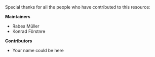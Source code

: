 Special thanks for all the people who have contributed to this resource:

**Maintainers**
- Rabea Müller
- Konrad Förstnre

**Contributors**
- Your name could be here
